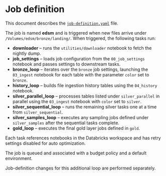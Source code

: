 # Job definition

This document describes the [`job-definition.yaml`](../job-definition.yaml) file.

The job is named **edsm** and is triggered when new files arrive under `/Volumes/edsm/bronze/landing/`.  When triggered, the following tasks run:

- **downloader** – runs the `utilities/downloader` notebook to fetch the nightly dump.
- **job_settings** – loads job configuration from the `00_job_settings` notebook and passes settings to downstream tasks.
- **bronze_loop** – iterates over the `bronze` job settings, launching the `03_ingest` notebook for each table with the parameter `color` set to `bronze`.
- **history_loop** – builds file ingestion history tables using the `04_history` notebook.
- **silver_parallel_loop** – processes tables listed under `silver_parallel` in parallel using the `03_ingest` notebook with `color` set to `silver`.
- **silver_sequential_loop** – runs the remaining silver tasks one at a time from `silver_sequential`.
- **silver_samples_loop** – executes any sampling jobs defined under `silver_samples` after the sequential tasks complete.
- **gold_loop** – executes the final gold layer jobs defined in `gold`.

Each task references notebooks in the Databricks workspace and has retry settings disabled for auto optimization.

The job is queued and associated with a budget policy and a default environment.

Job-definition changes for this additional loop are performed separately.
